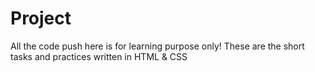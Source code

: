 # Project
All the code push here is for learning purpose only!
These are the short tasks and practices written in HTML &amp; CSS
